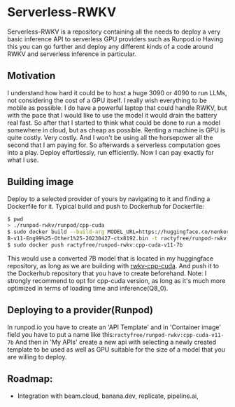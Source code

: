 # Serverless-RWKV
Serverless-RWKV is a repository containing all the needs to deploy a very basic inference API to serverless GPU providers such as Runpod.io
Having this you can go further and deploy any different kinds of a code around RWKV and serverless inference in particular.
## Motivation
I understand how hard it could be to host a huge 3090 or 4090 to run LLMs, not considering the cost of a GPU itself. I really wish everything to be mobile as possible. I do have a powerful laptop that could handle RWKV, but with the pace that I would like to use the model it would drain the battery real fast. So after that I started to think what could be done to run a model somewhere in cloud, but as cheap as possible. Renting a machine is GPU is quite costly. Very costly. And I won't be using all the horsepower all the second that I am paying for. So afterwards a serverless computation goes into a play. Deploy effortlessly, run efficiently. Now I can pay exactly for what I use.

## Building image
Deploy to a selected provider of yours by navigating to it and finding a Dockerfile for it.
Typical build and push to Dockerhub for Dockerfile:
```bash
$ pwd
> ./runpod-rwkv/runpod/cpp-cuda
$ sudo docker build --build-arg MODEL_URL=https://huggingface.co/nenkoru/rwkv-cuda-cpp/resolve/main/v11/model-4-Raven-7
B-v11-Eng99%25-Other1%25-20230427-ctx8192.bin -t ractyfree/runpod-rwkv:cpp-cuda-v11-7b -f Dockerfile.cpp_cuda .
$ sudo docker push ractyfree/runpod-rwkv:cpp-cuda-v11-7b
```
This would use a converted 7B model that is located in my huggingface repository, as long as we are building with [rwkv-cpp-cuda](https://github.com/harrisonvanderbyl/rwkv-cpp-cuda).
And push it to the Dockerhub repository that you have to create beforehand.
Note: I strongly recommend to opt for cpp-cuda version, as long as it's much more optimized in terms of loading time and inference(Q8_0).

## Deploying to a provider(Runpod)
In runpod.io you have to create an 'API Template' and in 'Container image' field you have to put a name like this:`ractyfree/runpod-rwkv:cpp-cuda-v11-7b`
And then in 'My APIs' create a new api with selecting a newly created template to be used as well as GPU suitable for the size of a model that you are willing to deploy.

## Roadmap:
- Integration with beam.cloud, banana.dev, replicate, pipeline.ai, 
